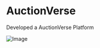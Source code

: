 # AuctionVerse
Developed a AuctionVerse Platform

![Image](https://github.com/user-attachments/assets/83823fe4-eb28-488f-b962-6bcc0e33a98e)
